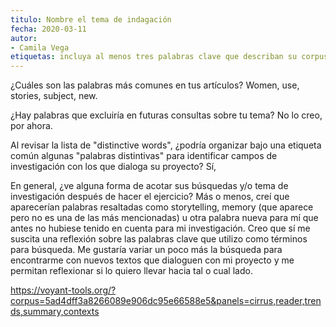 ```yaml
---
titulo: Nombre el tema de indagación
fecha: 2020-03-11
autor:
- Camila Vega 
etiquetas: incluya al menos tres palabras clave que describan su corpus
---
```


¿Cuáles son las palabras más comunes en tus artículos?
Women, use, stories, subject, new.

¿Hay palabras que excluiría en futuras consultas sobre tu tema?
No lo creo, por ahora.

Al revisar la lista de "distinctive words", ¿podría organizar bajo una etiqueta común algunas "palabras distintivas" para identificar campos de investigación con los que dialoga su proyecto?
Sí,

En general, ¿ve alguna forma de acotar sus búsquedas y/o tema de investigación después de hacer el ejercicio?
Más o menos, creí que aparecerían palabras resaltadas como storytelling, memory (que aparece pero no es una de las más mencionadas) u otra palabra nueva para mí que antes no hubiese tenido en cuenta para mi investigación. Creo que sí me suscita una reflexión sobre las palabras clave que utilizo como términos para búsqueda. Me gustaría variar un poco más la búsqueda para encontrarme con nuevos textos que dialoguen con mi proyecto y me permitan reflexionar si lo quiero llevar hacia tal o cual lado.

https://voyant-tools.org/?corpus=5ad4dff3a8266089e906dc95e66588e5&panels=cirrus,reader,trends,summary,contexts
